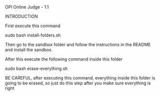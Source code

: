 OPI Online Judge - 1.1 

INTRODUCTION

First execute this command

sudo bash install-folders.sh

Then go to the sandbox folder and follow the instructions in the README
and install the sandbox. 

After this execute the following command inside this folder

sudo bash erase-everything.sh

BE CAREFUL, after executing this command, everything inside this folder is going to be
erased, so just do this step after you make sure everything is right








